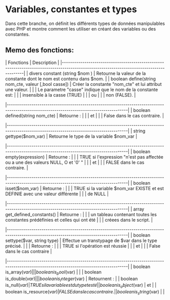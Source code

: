 # Variables, constantes et types

Dans cette branche, on définit les différents types de données manipulables avec PHP et
montre comment les utiliser en créant des variables ou des constantes.

## Memo des fonctions:
| Fonctions                                            | Description                                                                      |
|-----------------------------------------------------------------------------------------------------------------------------------------|
| divers constant (string $nom )                       | Retourne la valeur de la constante dont le nom est contenu dans $nom.            |
| boolean define(string nom_cte, valeur [,bool casse]) | Créer la constante "nom_cte" et lui attribut une valeur.                         |
|                                                      | Le parametre "casse" indique que le nom de la constante est:                     |
|                                                      |                insensible à la casse (TRUE)                                      |
|                                                      |                            ou                                                    |
|                                                      |                      non (FALSE).                                                |

|-----------------------------------------------------------------------------------------------------------------------------------------|
| boolean defined(string nom_cte)                      | Retourne :                                                                       |
|                                                      |                              et                                                  |
|                                                      |               False dans le cas contraire.                                       |

|-----------------------------------------------------------------------------------------------------------------------------------------|
| string gettype($nom_var)                             | Retourne le type de la variable $nom_var                                         |

|-----------------------------------------------------------------------------------------------------------------------------------------|
| boolean empty(expression)                            | Retourne :                                                                       |
|                                                      |   TRUE si l'expression "n'est pas affectée ou a une des valeurs NULL, O et '0' " |
|                                                      |                            et                                                    |
|                                                      |                FALSE dans le cas contraire.                                      |

|-----------------------------------------------------------------------------------------------------------------------------------------|
| boolean isset($nom_var)                              | Retourne :                                                                       |
|                                                      |   TRUE si la variable $nom_var EXISTE et est DEFINIE avec une valeur différente  |
|                                                      |  de NULL                                                                         |

|-----------------------------------------------------------------------------------------------------------------------------------------|
| array get_defined_constants()                        | Retourne :                                                                       |
|                                                      |  un tableau contenant toutes les constantes prédéfinies et celles qui ont été    |
|                                                      |  créees dans le script.                                                          |

|-----------------------------------------------------------------------------------------------------------------------------------------|
| boolean settype($var, string type)                   | Effectue un transtypage de $var dans le type précisé.                            |
|                                                      | Retourne :                                                                       |
|                                                      |                  TRUE si l'opération est réussie                                 |
|                                                      |                              et                                                  |
|                                                      |                  False dans le cas contraire                                     |

|-----------------------------------------------------------------------------------------------------------------------------------------|
| boolean is_array($var)                               |                                                                                  |
| boolean is_bool($var)                                |                                                                                  |
| boolean is_double($var)                              |                                                                                  |
| boolean is_integer($var)                             | Retournent :                                                                     |
| boolean is_null($var)                                |                  TRUE si la variable est du type testé                           |
| boolean is_object($var)                              |                              et                                                  |
| boolean is_resource($var)                            |                  FALSE dans le cas contraire.                                    |
| boolean is_string($var)                              |                                                                                  |
